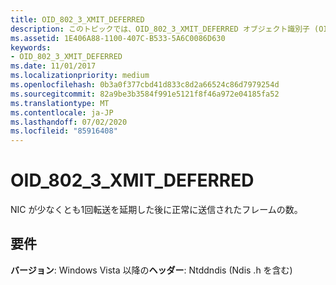 ```yaml
---
title: OID_802_3_XMIT_DEFERRED
description: このトピックでは、OID_802_3_XMIT_DEFERRED オブジェクト識別子 (OID) について説明します。
ms.assetid: 1E406A88-1100-407C-B533-5A6C0086D630
keywords:
- OID_802_3_XMIT_DEFERRED
ms.date: 11/01/2017
ms.localizationpriority: medium
ms.openlocfilehash: 0b3a0f377cbd41d833c8d2a66524c86d7979254d
ms.sourcegitcommit: 82a9be3b3584f991e5121f8f46a972e04185fa52
ms.translationtype: MT
ms.contentlocale: ja-JP
ms.lasthandoff: 07/02/2020
ms.locfileid: "85916408"
---
```

# <a name="oid_802_3_xmit_deferred"></a>OID_802_3_XMIT_DEFERRED

NIC が少なくとも1回転送を延期した後に正常に送信されたフレームの数。

## <a name="requirements"></a>要件

**バージョン**: Windows Vista 以降の**ヘッダー**: Ntddndis (Ndis .h を含む)

